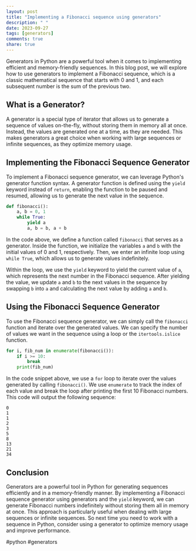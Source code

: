 ```yaml
---
layout: post
title: "Implementing a Fibonacci sequence using generators"
description: " "
date: 2023-09-27
tags: [generators]
comments: true
share: true
---
```


Generators in Python are a powerful tool when it comes to implementing efficient and memory-friendly sequences. In this blog post, we will explore how to use generators to implement a Fibonacci sequence, which is a classic mathematical sequence that starts with 0 and 1, and each subsequent number is the sum of the previous two.

## What is a Generator?

A generator is a special type of iterator that allows us to generate a sequence of values on-the-fly, without storing them in memory all at once. Instead, the values are generated one at a time, as they are needed. This makes generators a great choice when working with large sequences or infinite sequences, as they optimize memory usage.

## Implementing the Fibonacci Sequence Generator

To implement a Fibonacci sequence generator, we can leverage Python's generator function syntax. A generator function is defined using the `yield` keyword instead of `return`, enabling the function to be paused and resumed, allowing us to generate the next value in the sequence.

```python
def fibonacci():
    a, b = 0, 1
    while True:
        yield a
        a, b = b, a + b
```

In the code above, we define a function called `fibonacci` that serves as a generator. Inside the function, we initialize the variables `a` and `b` with the initial values of 0 and 1, respectively. Then, we enter an infinite loop using `while True`, which allows us to generate values indefinitely.

Within the loop, we use the `yield` keyword to yield the current value of `a`, which represents the next number in the Fibonacci sequence. After yielding the value, we update `a` and `b` to the next values in the sequence by swapping `b` into `a` and calculating the next value by adding `a` and `b`.

## Using the Fibonacci Sequence Generator

To use the Fibonacci sequence generator, we can simply call the `fibonacci` function and iterate over the generated values. We can specify the number of values we want in the sequence using a loop or the `itertools.islice` function.

```python
for i, fib_num in enumerate(fibonacci()):
    if i >= 10:
        break
    print(fib_num)
```

In the code snippet above, we use a `for` loop to iterate over the values generated by calling `fibonacci()`. We use `enumerate` to track the index of each value and break the loop after printing the first 10 Fibonacci numbers. This code will output the following sequence:

```
0
1
1
2
3
5
8
13
21
34
```

## Conclusion

Generators are a powerful tool in Python for generating sequences efficiently and in a memory-friendly manner. By implementing a Fibonacci sequence generator using generators and the `yield` keyword, we can generate Fibonacci numbers indefinitely without storing them all in memory at once. This approach is particularly useful when dealing with large sequences or infinite sequences. So next time you need to work with a sequence in Python, consider using a generator to optimize memory usage and improve performance.

#python #generators